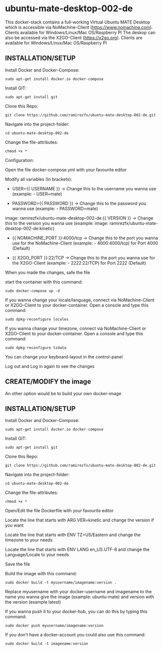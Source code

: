 # ubuntu-mate-desktop-002-de

This docker-stack contains a full-working Virtual Ubuntu MATE Desktop which is accessible via NoMachine-Client (https://www.nomachine.com). Clients available for Windows/Linux/Mac OS/Raspberry PI
The deskop can also be accessed via the X2GO-Client (https://x2go.org). Clients are available for Windows/Linux/Mac OS/Raspberry PI

## INSTALLATION/SETUP

Install Docker and Docker-Compose:

`sudo apt-get install docker.io docker-compose`

Install GIT:

`sudo apt-get install git`

Clone this Repo:

`git clone https://github.com/ramirezfx/ubuntu-mate-desktop-002-de.git`

Navigate into the project-folder:

`cd ubuntu-mate-desktop-002-de`

Change the file-attributes:

`chmod +x *`

Configuration:

Open the file docker-compose.yml with your favourite editor

Modify all variables (In brackets):

- USER={{ USERNAME }} -> Change this to the username you wanna use (example: - USER=mate)

- PASSWORD={{ PASSWORD }} -> Change this to the password you wanna use (example: - PASSWORD=mate)

image: ramirezfx/ubuntu-mate-desktop-002-de:{{ VERSION }} -> Change this to the version you wanna use (example: image: ramirezfx/ubuntu-mate-desktop-002-de:kinetic)

- {{ NOMACHINE_PORT }}:4000/tcp -> Change this to the port you wanna use for the NoMachine-Client (example: - 4000:4000/tcp) for Port 4000 (Default)

- {{ X2GO_PORT }}:22/TCP -> Change this to the port you wanna use for the X2GO-Client (example: - 2222:22/TCP) for Port 2222 (Default)

When you made the changes, safe the file

start the container with this command:

`sudo docker-compose up -d`

If you wanna change your locale/language, connect via NoMachine-Client or X2GO-Client to your docker-container. Open a console and type this command:

`sudo dpkg-reconfigure locales`

If you wanna change your timezone, connect via NoMachine-Client or X2GO-Client to your docker-container. Open a console and type this command:

`sudo dpkg-reconfigure tzdata`

You can change your keyboard-layout in the control-panel

Log out and Log in again to see the changes

## CREATE/MODIFY the image

An other option would be to build your own docker-image

## INSTALLATION/SETUP

Install Docker and Docker-Compose:

`sudo apt-get install docker.io docker-compose`

Install GIT:

`sudo apt-get install git`

Clone this Repo:

`git clone https://github.com/ramirezfx/ubuntu-mate-desktop-002-de.git`

Navigate into the project-folder:

`cd ubuntu-mate-desktop-002-de`

Change the file-attributes:

`chmod +x *`

Open/Edit the file Dockerfile with your favourite editor

Locate the line that starts with ARG VER=kinetic and change the version if you want

Locate the line that starts with ENV TZ=US/Eastern and change the timezone to your needs

Locate the line that starts with ENV LANG en_US.UTF-8 and change the Language/Locale to your needs

Save the file

Build the image with this command:

`sudo docker build -t myusername/imagename:version .`

Replace myusername with your docker-username and imagename to the name you wanna give the image (example: ubuntu-mate) and version with the version (example latest)

If you wanna push it to your docker-hub, you can do this by typing this command:

`sudo docker push myusername/imagename:version`

If you don't have a docker-account you could also use this command:

`sudo docker build -t imagename:version`
